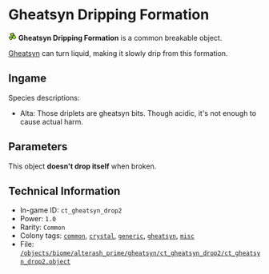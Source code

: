 # Gheatsyn Dripping Formation

<img src="https://raw.githubusercontent.com/Ceterai/Enternia/main/objects/biome/alterash_prime/gheatsyn/ct_gheatsyn_drop2/icon.png" alt="Gheatsyn Dripping Formation icon" loading="lazy" height=16px width="auto" /> **Gheatsyn Dripping Formation** is a common breakable object.

[Gheatsyn](https://ceterai.github.io/MyEnternia/Wiki/Tags/Gheatsyn) can turn liquid, making it slowly drip from this formation.

## Ingame

Species descriptions:

- Alta: Those driplets are gheatsyn bits. Though acidic, it's not enough to cause actual harm.

## Parameters

This object **doesn't drop itself** when broken.

## Technical Information

- In-game ID: `ct_gheatsyn_drop2`
- Power: `1.0`
- Rarity: `Common`
- Colony tags: [`common`](https://ceterai.github.io/MyEnternia/Wiki/Tags/Common), [`crystal`](https://ceterai.github.io/MyEnternia/Wiki/Tags/Crystal), [`generic`](https://ceterai.github.io/MyEnternia/Wiki/Tags/Generic), [`gheatsyn`](https://ceterai.github.io/MyEnternia/Wiki/Tags/Gheatsyn), [`misc`](https://ceterai.github.io/MyEnternia/Wiki/Tags/Misc)
- File: [`/objects/biome/alterash_prime/gheatsyn/ct_gheatsyn_drop2/ct_gheatsyn_drop2.object`](https://github.com/Ceterai/Enternia/blob/main/objects/biome/alterash_prime/gheatsyn/ct_gheatsyn_drop2/ct_gheatsyn_drop2.object)
